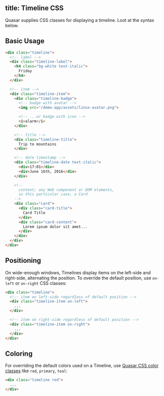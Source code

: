 title: Timeline CSS
---
Quasar supplies CSS classes for displaying a timeline. Loot at the syntax below.

<input type="hidden" data-fullpage-demo="css/timeline">

## Basic Usage

``` html
<div class="timeline">
  <!-- label -->
  <div class="timeline-label">
    <h4 class="bg-white text-italic">
      Friday
    </h4>
  </div>

  <!-- item -->
  <div class="timeline-item">
    <div class="timeline-badge">
      <!-- badge with avatar -->
      <img src="/demo-app/assets/linux-avatar.png">

      <!-- ...or badge with icon -->
      <i>alarm</i>
    </div>

    <!-- title -->
    <div class="timeline-title">
      Trip to mountains
    </div>

    <!-- date timestamp -->
    <div class="timeline-date text-italic">
      <div>17:01</div>
      <div>June 16th, 2016</div>
    </div>

    <!--
      content; any Web component or DOM elements,
      in this particular case, a Card
    -->
    <div class="card">
      <div class="card-title">
        Card Title
      </div>
      <div class="card-content">
        Lorem ipsum dolor sit amet...
      </div>
    </div>
  </div>
</div>
```

## Positioning
On wide-enough windows, Timelines display items on the left-side and right-side, alternating the position. To override the default position, use `on-left` or `on-right` CSS classes:

``` html
<div class="timeline">
  <!-- item on left-side regardless of default position -->
  <div class="timeline-item on-left">
    ...
  </div>

  <!-- item on right-side regardless of default position -->
  <div class="timeline-item on-right">
    ...
  </div>
</div>
```

## Coloring
For overriding the default colors used on a Timeline, use [Quasar CSS color classes](/api/css-color-palette.html) like `red`, `primary`, `teal`:
``` html
<div class="timeline red">
  ...
</div>
```

